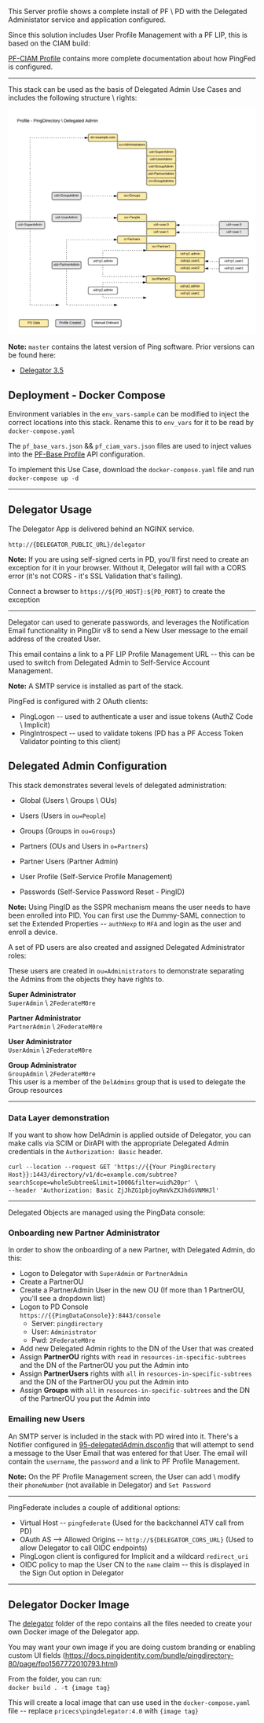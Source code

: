 This Server profile shows a complete install of PF \ PD with the Delegated Administator service and application configured.  

Since this solution includes User Profile Management with a PF LIP, this is based on the CIAM build:  

[PF-CIAM Profile](https://github.com/cprice-ping/Profile-PF-CIAM) contains more complete documentation about how PingFed is configured.

---
This stack can be used as the basis of Delegated Admin Use Cases and includes the following structure \ rights:

![Delegated Admin](./DelegatedAdmin.png)

**Note:** `master` contains the latest version of Ping software. Prior versions can be found here:
* [Delegator 3.5](https://github.com/cprice-ping/Profile-DelAdmin/tree/delegator-v3)

## Deployment - Docker Compose
Environment variables in the `env_vars-sample` can be modified to inject the correct locations into this stack. Rename this to `env_vars` for it to be read by `docker-compose.yaml`  

The `pf_base_vars.json` && `pf_ciam_vars.json` files are used to inject values into the [PF-Base Profile](https://github.com/cprice-ping/Profile-PF-Base) API configuration.  

To implement this Use Case, download the `docker-compose.yaml` file and run `docker-compose up -d`

---
## Delegator Usage

The Delegator App is delivered behind an NGINX service. 

`http://{DELEGATOR_PUBLIC_URL}/delegator`

**Note:** If you are using self-signed certs in PD, you'll first need to create an exception for it in your browser. Without it, Delegator will fail with a CORS error (it's not CORS - it's SSL Validation that's failing).

Connect a browser to `https://${PD_HOST}:${PD_PORT}` to create the exception

---

Delegator can used to generate passwords, and leverages the Notification Email functionality in PingDir v8 to send a New User message to the email address of the created User.  
  
This email contains a link to a PF LIP Profile Management URL -- this can be used to switch from Delegated Admin to Self-Service Account Management.  

**Note:** A SMTP service is installed as part of the stack.  

PingFed is configured with 2 OAuth clients:
* PingLogon -- used to authenticate a user and issue tokens (AuthZ Code \ Implicit)
* PingIntrospect -- used to validate tokens (PD has a PF Access Token Validator pointing to this client)

## Delegated Admin Configuration 
This stack demonstrates several levels of delegated administration:
* Global (Users \ Groups \ OUs)
* Users (Users in `ou=People`)
* Groups (Groups in `ou=Groups`)
* Partners (OUs and Users in `o=Partners`)
* Partner Users (Partner Admin)

* User Profile (Self-Service Profile Management)
* Passwords (Self-Service Password Reset - PingID) 

**Note:** Using PingID as the SSPR mechanism means the user needs to have been enrolled into PID. You can first use the Dummy-SAML connection to set the Extended Properties -- `authNexp` to `MFA` and login as the user and enroll a device.

A set of PD users are also created and assigned Delegated Administrator roles:

These users are created in `ou=Administrators` to demonstrate separating the Admins from the objects they have rights to.

**Super Administrator**  
`SuperAdmin` \ `2FederateM0re`

**Partner Administrator**  
`PartnerAdmin` \ `2FederateM0re`

**User Administrator**  
`UserAdmin` \ `2FederateM0re`

**Group Administrator**  
`GroupAdmin` \ `2FederateM0re`  
This user is a member of the `DelAdmins` group that is used to delegate the Group resources

---
### Data Layer demonstration
If you want to show how DelAdmin is applied outside of Delegator, you can make calls via SCIM or DirAPI with the appropriate Delegated Admin credentials in the `Authorization: Basic` header. 

```
curl --location --request GET 'https://{{Your PingDirectory Host}}:1443/directory/v1/dc=example.com/subtree?searchScope=wholeSubtree&limit=1000&filter=uid%20pr' \
--header 'Authorization: Basic ZjJhZG1pbjoyRmVkZXJhdGVNMHJl'
```

---
Delegated Objects are managed using the PingData console:  



### Onboarding new Partner Administrator
In order to show the onboarding of a new Partner, with Delegated Admin, do this:
* Logon to Delegator with `SuperAdmin` or `PartnerAdmin`
 * Create a PartnerOU
 * Create a PartnerAdmin User in the new OU (If more than 1 PartnerOU, you'll see a dropdown list)
* Logon to PD Console  
 `https://{{PingDataConsole}}:8443/console`
  * Server: `pingdirectory` 
  * User: `Administrator`
  * Pwd: `2FederateM0re`
 * Add new Delegated Admin rights to the DN of the User that was created
 * Assign **PartnerOU** rights with `read` in `resources-in-specific-subtrees` and the DN of the PartnerOU you put the Admin into
 * Assign **PartnerUsers** rights with `all` in `resources-in-specific-subtrees` and the DN of the PartnerOU you put the Admin into
 * Assign **Groups** with `all` in `resources-in-specific-subtrees` and the DN of the PartnerOU you put the Admin into

### Emailing new Users
An SMTP server is included in the stack with PD wired into it. There's a Notifier configured in [95-delegatedAdmin.dsconfig](pingdir/pd.profile/dsconfig/95-delegatedAdmin.dsconfig) that will attempt to send a message to the User Email that was entered for that User. The email will contain the `username`, the `password` and a link to PF Profile Management.

**Note:** On the PF Profile Management screen, the User can add \ modify their `phoneNumber` (not available in Delegator) and `Set Password`

---
PingFederate includes a couple of additional options:

* Virtual Host -- `pingfederate`  (Used for the backchannel ATV call from PD)
* OAuth AS --> Allowed Origins -- `http://${DELEGATOR_CORS_URL}`  (Used to allow Delegator to call OIDC endpoints)
* PingLogon client is configured for Implicit and a wildcard `redirect_uri`
* OIDC policy to map the User CN to the `name` claim -- this is displayed in the Sign Out option in Delegator

---
## Delegator Docker Image
The [delegator](/delegator) folder of the repo contains all the files needed to create your own Docker image of the Delegator app.

You may want your own image if you are doing custom branding or enabling custom UI fields (https://docs.pingidentity.com/bundle/pingdirectory-80/page/fpo1567772010793.html)

From the folder, you can run:  
`docker build . -t {image tag}`  

This will create a local image that can use used in the `docker-compose.yaml` file -- replace `pricecs\pingdelegator:4.0` with `{image tag}`
